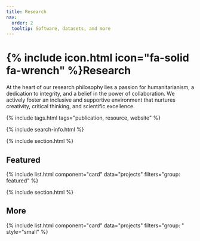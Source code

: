 ```yaml
---
title: Research
nav:
  order: 2
  tooltip: Software, datasets, and more
---
```


# {% include icon.html icon="fa-solid fa-wrench" %}Research

At the heart of our research philosophy lies a passion for humanitarianism, a dedication to integrity, and a belief in the power of collaboration. We actively foster an inclusive and supportive environment that nurtures creativity, critical thinking, and scientific excellence. 

{% include tags.html tags="publication, resource, website" %}

{% include search-info.html %}

{% include section.html %}

## Featured

{% include list.html component="card" data="projects" filters="group: featured" %}

{% include section.html %}

## More

{% include list.html component="card" data="projects" filters="group: " style="small" %}

